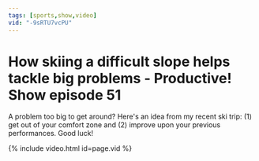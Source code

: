 ```yaml
---
tags: [sports,show,video]
vid: "-9sRTU7vcPU"
---
```


# How skiing a difficult slope helps tackle big problems - Productive! Show episode 51

A problem too big to get around? Here's an idea from my recent ski trip: (1) get out of your comfort zone and (2) improve upon your previous performances. Good luck!

{% include video.html id=page.vid %}

[n]: https://michael.gratis/nozbe